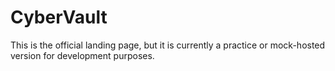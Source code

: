 # CyberVault
This is the official landing page, but it is currently a practice or mock-hosted version for development purposes.
